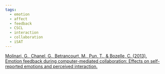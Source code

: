 ```yaml
---
tags:
  - emotion
  - affect
  - feedback
  - CSCL
  - interaction
  - collaboration
  - iSAT
---
```


[Molinari, G., Chanel, G., Betrancourt, M., Pun, T., & Bozelle, C. (2013). Emotion feedback during computer-mediated collaboration: Effects on self-reported emotions and perceived interaction.](https://repository.isls.org/bitstream/1/1895/1/336-343.pdf)